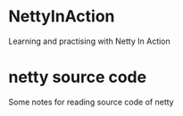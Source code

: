 # NettyInAction
Learning and practising with Netty In Action

# netty source code
Some notes for reading source code of netty
